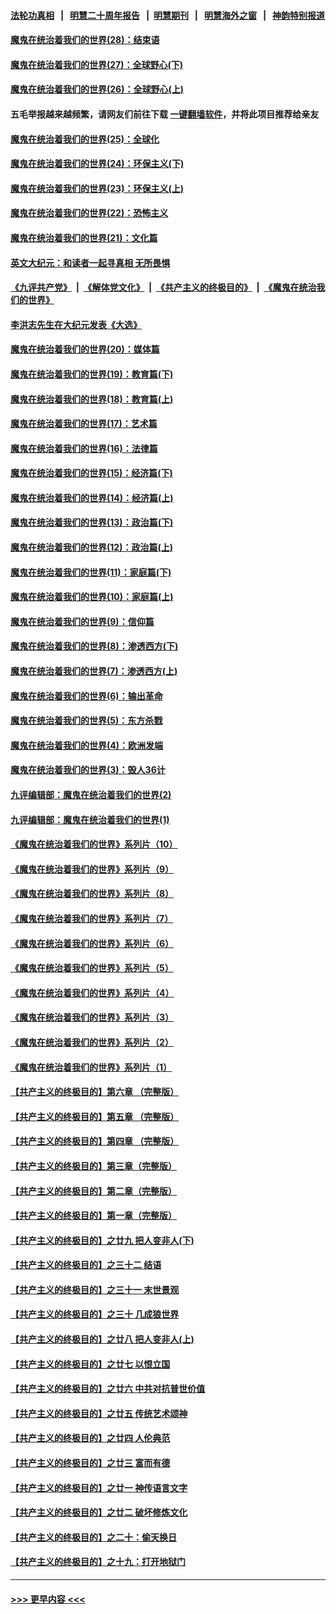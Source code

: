 #### [法轮功真相](https://github.com/gfw-breaker/truth/blob/master/README.md?t=0) &nbsp;&nbsp;|&nbsp;&nbsp; [明慧二十周年报告](https://github.com/gfw-breaker/mh-reports/blob/master/README.md?t=0) &nbsp;&nbsp;|&nbsp;&nbsp;[明慧期刊](https://github.com/gfw-breaker/mh-qikan) &nbsp;&nbsp;|&nbsp;&nbsp; [明慧海外之窗](https://github.com/gfw-breaker/mh-news/blob/master/README.md?t=0) &nbsp;&nbsp;|&nbsp;&nbsp; [神韵特别报道](https://github.com/gfw-breaker/mh-news/blob/master/shenyun.md?t=0)
#### [魔鬼在统治着我们的世界(28)：结束语](../pages/nsc422/n10936246.md?t=07201851) 
#### [魔鬼在统治着我们的世界(27)：全球野心(下)](../pages/nsc422/n10928319.md?t=07201851) 
#### [魔鬼在统治着我们的世界(26)：全球野心(上)](../pages/nsc422/n10900318.md?t=07201851) 
#### 五毛举报越来越频繁，请网友们前往下载 [一键翻墙软件](https://github.com/gfw-breaker/ssr-accounts)，并将此项目推荐给亲友
#### [魔鬼在统治着我们的世界(25)：全球化](../pages/nsc422/n10788205.md?t=07201851) 
#### [魔鬼在统治着我们的世界(24)：环保主义(下)](../pages/nsc422/n10695307.md?t=07201851) 
#### [魔鬼在统治着我们的世界(23)：环保主义(上)](../pages/nsc422/n10688613.md?t=07201851) 
#### [魔鬼在统治着我们的世界(22)：恐怖主义](../pages/nsc422/n10614727.md?t=07201851) 
#### [魔鬼在统治着我们的世界(21)：文化篇](../pages/nsc422/n10597706.md?t=07201851) 
#### [英文大纪元：和读者一起寻真相 无所畏惧](../pages/nsc422/n12542027.md?t=07201851) 
#### [《九评共产党》](https://github.com/begood0513/9ping.md/blob/master/README.md) &nbsp;|&nbsp; [《解体党文化》](../../../../jtdwh.md/blob/master/README.md)  &nbsp;|&nbsp; [《共产主义的终极目的》](../../../../gczydzjmd.md/blob/master/README.md) &nbsp;|&nbsp; [《魔鬼在统治我们的世界》](../../../../mgztzwmdsj.md/blob/master/README.md) 
#### [李洪志先生在大纪元发表《大选》](../pages/nsc422/n12534746.md?t=07201851) 
#### [魔鬼在统治着我们的世界(20)：媒体篇](../pages/nsc422/n10586579.md?t=07201851) 
#### [魔鬼在统治着我们的世界(19)：教育篇(下)](../pages/nsc422/n10564808.md?t=07201851) 
#### [魔鬼在统治着我们的世界(18)：教育篇(上)](../pages/nsc422/n10526970.md?t=07201851) 
#### [魔鬼在统治着我们的世界(17)：艺术篇](../pages/nsc422/n10499093.md?t=07201851) 
#### [魔鬼在统治着我们的世界(16)：法律篇](../pages/nsc422/n10485969.md?t=07201851) 
#### [魔鬼在统治着我们的世界(15)：经济篇(下)](../pages/nsc422/n10469975.md?t=07201851) 
#### [魔鬼在统治着我们的世界(14)：经济篇(上)](../pages/nsc422/n10457370.md?t=07201851) 
#### [魔鬼在统治着我们的世界(13)：政治篇(下)](../pages/nsc422/n10448270.md?t=07201851) 
#### [魔鬼在统治着我们的世界(12)：政治篇(上)](../pages/nsc422/n10444576.md?t=07201851) 
#### [魔鬼在统治着我们的世界(11)：家庭篇(下)](../pages/nsc422/n10440961.md?t=07201851) 
#### [魔鬼在统治着我们的世界(10)：家庭篇(上)](../pages/nsc422/n10435448.md?t=07201851) 
#### [魔鬼在统治着我们的世界(9)：信仰篇](../pages/nsc422/n10432159.md?t=07201851) 
#### [魔鬼在统治着我们的世界(8)：渗透西方(下)](../pages/nsc422/n10429603.md?t=07201851) 
#### [魔鬼在统治着我们的世界(7)：渗透西方(上)](../pages/nsc422/n10426013.md?t=07201851) 
#### [魔鬼在统治着我们的世界(6)：输出革命](../pages/nsc422/n10421536.md?t=07201851) 
#### [魔鬼在统治着我们的世界(5)：东方杀戮](../pages/nsc422/n10417707.md?t=07201851) 
#### [魔鬼在统治着我们的世界(4)：欧洲发端](../pages/nsc422/n10414890.md?t=07201851) 
#### [魔鬼在统治着我们的世界(3)：毁人36计](../pages/nsc422/n10411583.md?t=07201851) 
#### [九评编辑部：魔鬼在统治着我们的世界(2)](../pages/nsc422/n10410036.md?t=07201851) 
#### [九评编辑部：魔鬼在统治着我们的世界(1)](../pages/nsc422/n10406825.md?t=07201851) 
#### [《魔鬼在统治着我们的世界》系列片（10）](../pages/nsc422/n12292670.md?t=07201851) 
#### [《魔鬼在统治着我们的世界》系列片（9）](../pages/nsc422/n12290859.md?t=07201851) 
#### [《魔鬼在统治着我们的世界》系列片（8）](../pages/nsc422/n12287445.md?t=07201851) 
#### [《魔鬼在统治着我们的世界》系列片（7）](../pages/nsc422/n12283425.md?t=07201851) 
#### [《魔鬼在统治着我们的世界》系列片（6）](../pages/nsc422/n12282314.md?t=07201851) 
#### [《魔鬼在统治着我们的世界》系列片（5）](../pages/nsc422/n12281419.md?t=07201851) 
#### [《魔鬼在统治着我们的世界》系列片（4）](../pages/nsc422/n12274024.md?t=07201851) 
#### [《魔鬼在统治着我们的世界》系列片（3）](../pages/nsc422/n12271322.md?t=07201851) 
#### [《魔鬼在统治着我们的世界》系列片（2）](../pages/nsc422/n12269049.md?t=07201851) 
#### [《魔鬼在统治着我们的世界》系列片（1）](../pages/nsc422/n12267575.md?t=07201851) 
#### [【共产主义的终极目的】第六章 （完整版）](../pages/nsc422/n11428913.md?t=07201851) 
#### [【共产主义的终极目的】第五章 （完整版）](../pages/nsc422/n11428912.md?t=07201851) 
#### [【共产主义的终极目的】第四章 （完整版）](../pages/nsc422/n11428907.md?t=07201851) 
#### [【共产主义的终极目的】第三章（完整版）](../pages/nsc422/n11428848.md?t=07201851) 
#### [【共产主义的终极目的】第二章（完整版）](../pages/nsc422/n11428831.md?t=07201851) 
#### [【共产主义的终极目的】第一章（完整版）](../pages/nsc422/n11417651.md?t=07201851) 
#### [【共产主义的终极目的】之廿九 把人变非人(下)](../pages/nsc422/n11344140.md?t=07201851) 
#### [【共产主义的终极目的】之三十二 结语](../pages/nsc422/n11360535.md?t=07201851) 
#### [【共产主义的终极目的】之三十一 末世景观](../pages/nsc422/n11351129.md?t=07201851) 
#### [【共产主义的终极目的】之三十 几成狼世界](../pages/nsc422/n11348280.md?t=07201851) 
#### [【共产主义的终极目的】之廿八 把人变非人(上)](../pages/nsc422/n11340492.md?t=07201851) 
#### [【共产主义的终极目的】之廿七 以恨立国](../pages/nsc422/n11336944.md?t=07201851) 
#### [【共产主义的终极目的】之廿六 中共对抗普世价值](../pages/nsc422/n11324785.md?t=07201851) 
#### [【共产主义的终极目的】之廿五 传统艺术颂神](../pages/nsc422/n11296396.md?t=07201851) 
#### [【共产主义的终极目的】之廿四 人伦典范](../pages/nsc422/n11296397.md?t=07201851) 
#### [【共产主义的终极目的】之廿三 富而有德](../pages/nsc422/n11283598.md?t=07201851) 
#### [【共产主义的终极目的】之廿一 神传语言文字](../pages/nsc422/n11263265.md?t=07201851) 
#### [【共产主义的终极目的】之廿二 破坏修炼文化](../pages/nsc422/n11245728.md?t=07201851) 
#### [【共产主义的终极目的】之二十：偷天换日](../pages/nsc422/n11238846.md?t=07201851) 
#### [【共产主义的终极目的】之十九：打开地狱门](../pages/nsc422/n11206376.md?t=07201851) 

----
#### [ >>> 更早内容 <<< ](../indexes/nsc422-earlier.md)
